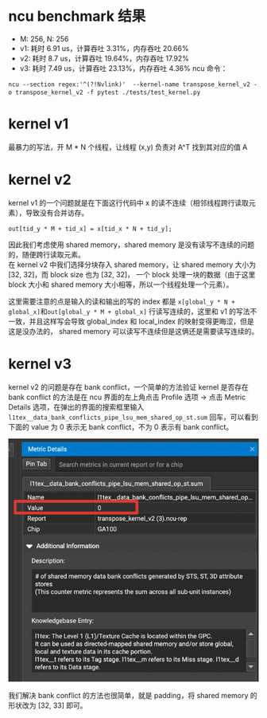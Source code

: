 # ncu benchmark 结果
- M: 256, N: 256
- v1: 耗时 6.91 us，计算吞吐 3.31%，内存吞吐 20.66%
- v2: 耗时 8.7 us，计算吞吐 19.64%，内存吞吐 17.92%
- v3: 耗时 7.49 us，计算吞吐 23.13%，内存吞吐 4.36%
ncu 命令：
```
ncu --section regex:'^(?!Nvlink)'  --kernel-name transpose_kernel_v2 -o transpose_kernel_v2 -f pytest ./tests/test_kernel.py
```

# kernel v1
最暴力的写法，开 M * N 个线程，让线程 (x,y) 负责对 A^T 找到其对应的值 A

# kernel v2
kernel v1 的一个问题就是在下面这行代码中 x 的读不连续（相邻线程跨行读取元素），导致没有合并访存。
```
out[tid_y * M + tid_x] = x[tid_x * N + tid_y];
```

因此我们考虑使用 shared memory，shared memory 是没有读写不连续的问题的，随便跨行读取元素。<br>
在 kernel v2 中我们选择分块存入 shared memory，让 shared memory 大小为 [32, 32]，而 block size 也为 [32, 32]，
一个 block 处理一块的数据（由于这里 block 大小和 shared memory 大小相等，所以一个线程处理一个元素）。<br>

这里需要注意的点是输入的读和输出的写的 index 都是 `x[global_y * N + global_x]`和`out[global_y * M + global_x]` 行读写连续的，这里和 v1 的写法不一致，并且这样写会导致 global_index 和 local_index 的映射变得更晦涩，但是这是没办法的， shared memory 可以读写不连续但是这俩还是需要读写连续的。
# kernel v3
kernel v2 的问题是存在 bank conflict，一个简单的方法验证 kernel 是否存在 bank conflict 的方法是在 ncu 界面的左上角点击 Profile 选项 -> 点击 Metric Details 选项，在弹出的界面的搜索框里输入 `l1tex__data_bank_conflicts_pipe_lsu_mem_shared_op_st.sum` 回车，可以看到下面的 value 为 0 表示无 bank conflict，不为 0 表示有 bank conflict。

![](../assets/transpose_kernel/bank_conflict_metrics.png)

我们解决 bank conflict 的方法也很简单，就是 padding，将 shared memory 的形状改为 [32, 33] 即可。

